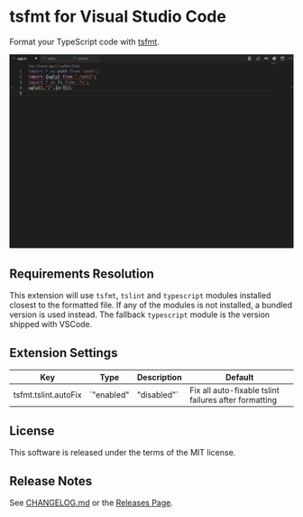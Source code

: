 # tsfmt for Visual Studio Code

Format your TypeScript code with [tsfmt](https://github.com/vvakame/typescript-formatter).

![](images/screenshot.gif)

## Requirements Resolution

This extension will use `tsfmt`, `tslint` and `typescript` modules installed closest to the formatted file. If any of the modules is not installed, a bundled version is used instead. The fallback `typescript` module is the version shipped with VSCode.

## Extension Settings

| Key                  | Type                     | Description                                           | Default      |
| -------------------- | ------------------------ | ----------------------------------------------------- | ------------ |
| tsfmt.tslint.autoFix | `"enabled" | "disabled"` | Fix all auto-fixable tslint failures after formatting | `"disabled"` |

## License

This software is released under the terms of the MIT license.

## Release Notes

See [CHANGELOG.md](CHANGELOG.md) or the [Releases Page](https://github.com/EternalPhane/tsfmt-vscode/releases).
